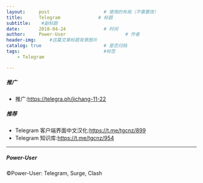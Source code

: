 ```yaml
---
layout:     post                    # 使用的布局（不需要改）
title:      Telegram              # 标题 
subtitle:    #副标题
date:       2018-04-24              # 时间
author:     Power-User                      # 作者
header-img:     #这篇文章标题背景图片
catalog: true                       # 是否归档
tags:                               #标签
    - Telegram

---
```


##### 推广
- 推广:<https://telegra.ph/jichang-11-22>

##### 推荐
- Telegram 客户端界面中文汉化:<https://t.me/tgcnz/899>
- Telegram 知识库:<https://t.me/tgcnz/954>


- - - -

##### Power-User
&copy;Power-User: Telegram, Surge, Clash
